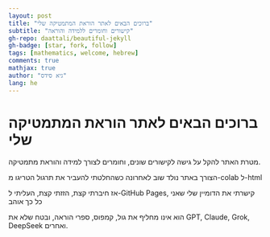 ```yaml
---
layout: post
title: "ברוכים הבאים לאתר הוראת המתמטיקה שלי"
subtitle: "קישורים וחומרים ללמידה והוראה"
gh-repo: daattali/beautiful-jekyll
gh-badge: [star, fork, follow]
tags: [mathematics, welcome, hebrew]
comments: true
mathjax: true
author: "גיא סידס"
lang: he
---
```


# ברוכים הבאים לאתר הוראת המתמטיקה שלי

מטרת האתר להקל על גישה לקישורים שונים, וחומרים לצורך למידה והוראת מתמטיקה.

הצורך באתר נולד שוב לאחרונה כשהחלטתי להעביר את תרגול הטריגו מ-colab ל-html

אז חיברתי קצת, הזזתי קצת, העליתי ל-GitHub Pages, קישרתי את הדומיין שלי שאני כל כך אוהב

הוא אינו מחליף את גול, קמפוס, ספרי הוראה, ובטח שלא את GPT, Claude, Grok, DeepSeek ואחרים.
